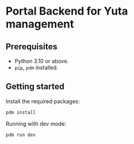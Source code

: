 # Portal Backend for Yuta management

## Prerequisites

- Python 3.10 or above.
- `pip`, `pdm` installed.

## Getting started

Install the required packages:

```
pdm install
```

Running with dev mode:

```
pdm run dev
```

